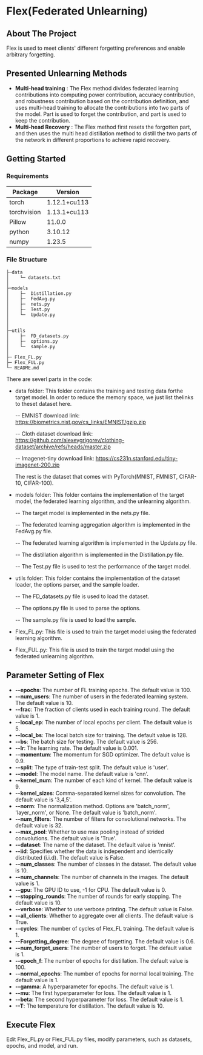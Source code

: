# Flex(Federated Unlearning)
## About The Project
Flex is used to meet clients' different forgetting preferences and enable arbitrary forgetting.
## Presented Unlearning Methods
- **Multi-head training** : The Flex method divides federated learning contributions into computing
power contribution, accuracy contribution, and robustness contribution based on
the contribution definition, and uses multi-head training to allocate the
contributions into two parts of the model. Part is used to forget the contribution, and part is used to keep 
the contribution.
- **Multi-head Recovery** : The Flex method first resets the forgotten part, and then uses the multi head distillation method 
to distill the two parts of the network in different proportions to achieve rapid recovery.


## Getting Started
### Requirements
| Package     | Version      |
|-------------|--------------|
| torch       | 1.12.1+cu113 |
| torchvision | 1.13.1+cu113 |
| Pillow      | 11.0.0       |
| python      | 3.10.12      |
| numpy       | 1.23.5       |

### File Structure
```
├─data
│    └─ datasets.txt
│      
├─models
│    ├─  Distillation.py
│    ├─  FedAvg.py
│    ├─  nets.py
│    ├─  Test.py
│    └─  Update.py
│ 
│          
├─utils
│    ├─  FD_datasets.py
│    ├─  options.py
│    └─  sample.py
│    
├─ Flex_FL.py
├─ Flex_FUL.py
└─ README.md
```
There are severl parts in the code:
- data folder: This folder contains the training and testing data forthe target model. In order to reduce the memory space, we just list thelinks to theset dataset here.

    -- EMNIST download link: https://biometrics.nist.gov/cs_links/EMNIST/gzip.zip
    
    -- Cloth dataset download link: https://github.com/alexeygrigorev/clothing-dataset/archive/refs/heads/master.zip
    
    -- Imagenet-tiny download link: https://cs231n.stanford.edu/tiny-imagenet-200.zip
    
    The rest is the dataset that comes with PyTorch(MNIST, FMNIST, CIFAR-10, CIFAR-100).
             
- models folder: This folder contains the implementation of the target model, the federated learning algorithm, and the unlearning algorithm. 

  -- The target model is implemented in the nets.py file. 
  
  -- The federated learning aggregation algorithm is implemented in the FedAvg.py file. 
  
  -- The federated learning algorithm is implemented in the Update.py file. 

  -- The distillation algorithm is implemented in the Distillation.py file. 

  -- The Test.py file is used to test the performance of the target model.

- utils folder: This folder contains the implementation of the dataset loader, the options parser, and the sample loader. 

  -- The FD_datasets.py file is used to load the dataset. 

  -- The options.py file is used to parse the options. 

  -- The sample.py file is used to load the sample.
- Flex_FL.py: This file is used to train the target model using the federated learning algorithm.
- Flex_FUL.py: This file is used to train the target model using the federated unlearning algorithm.

## Parameter Setting of Flex
- **--epochs**: The number of FL training epochs. The default value is 100.
- **--num_users**: The number of users in the federated learning system. The default value is 10.
- **--frac**: The fraction of clients used in each training round. The default value is 1.
- **--local_ep**: The number of local epochs per client. The default value is 5.
- **--local_bs**: The local batch size for training. The default value is 128.
- **--bs**: The batch size for testing. The default value is 256.
- **--lr**: The learning rate. The default value is 0.001.
- **--momentum**: The momentum for SGD optimizer. The default value is 0.9.
- **--split**: The type of train-test split. The default value is 'user'.
- **--model**: The model name. The default value is 'cnn'.
- **--kernel_num**: The number of each kind of kernel. The default value is 9.
- **--kernel_sizes**: Comma-separated kernel sizes for convolution. The default value is '3,4,5'.
- **--norm**: The normalization method. Options are 'batch_norm', 'layer_norm', or None. The default value is 'batch_norm'.
- **--num_filters**: The number of filters for convolutional networks. The default value is 32.
- **--max_pool**: Whether to use max pooling instead of strided convolutions. The default value is 'True'.
- **--dataset**: The name of the dataset. The default value is 'mnist'.
- **--iid**: Specifies whether the data is independent and identically distributed (i.i.d). The default value is False.
- **--num_classes**: The number of classes in the dataset. The default value is 10.
- **--num_channels**: The number of channels in the images. The default value is 1.
- **--gpu**: The GPU ID to use, -1 for CPU. The default value is 0.
- **--stopping_rounds**: The number of rounds for early stopping. The default value is 10.
- **--verbose**: Whether to use verbose printing. The default value is False.
- **--all_clients**: Whether to aggregate over all clients. The default value is True.
- **--cycles**: The number of cycles of Flex_FL training. The default value is 1.
- **--Forgetting_degree**: The degree of forgetting. The default value is 0.6.
- **--num_forget_users**: The number of users to forget. The default value is 1.
- **--epoch_f**: The number of epochs for distillation. The default value is 100.
- **--normal_epochs**: The number of epochs for normal local training. The default value is 1.
- **--gamma**: A hyperparameter for epochs. The default value is 1.
- **--mu**: The first hyperparameter for loss. The default value is 1.
- **--beta**: The second hyperparameter for loss. The default value is 1.
- **--T**: The temperature for distillation. The default value is 10.

## Execute Flex
Edit Flex_FL.py or Flex_FUL.py files, modify parameters, such as datasets, epochs, and model, and run.


